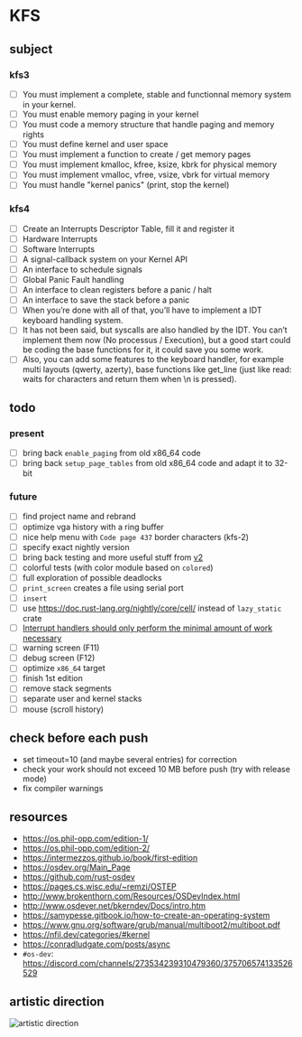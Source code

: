 # KFS

## subject

### kfs3

-   [ ] You must implement a complete, stable and functionnal memory system in your kernel.
-   [ ] You must enable memory paging in your kernel
-   [ ] You must code a memory structure that handle paging and memory rights
-   [ ] You must define kernel and user space
-   [ ] You must implement a function to create / get memory pages
-   [ ] You must implement kmalloc, kfree, ksize, kbrk for physical memory
-   [ ] You must implement vmalloc, vfree, vsize, vbrk for virtual memory
-   [ ] You must handle "kernel panics" (print, stop the kernel)

### kfs4

-   [ ] Create an Interrupts Descriptor Table, fill it and register it
-   [ ] Hardware Interrupts
-   [ ] Software Interrupts
-   [ ] A signal-callback system on your Kernel API
-   [ ] An interface to schedule signals
-   [ ] Global Panic Fault handling
-   [ ] An interface to clean registers before a panic / halt
-   [ ] An interface to save the stack before a panic
-   [ ] When you’re done with all of that, you’ll have to implement a IDT keyboard handling system.
-   [ ] It has not been said, but syscalls are also handled by the IDT. You can’t implement them now (No processus / Execution), but a good start could be coding the base functions for it, it could save you some work.
-   [ ] Also, you can add some features to the keyboard handler, for example multi layouts (qwerty, azerty), base functions like get_line (just like read: waits for characters and return them when \n is pressed).

## todo

### present

-   [ ] bring back `enable_paging` from old x86_64 code
-   [ ] bring back `setup_page_tables` from old x86_64 code and adapt it to 32-bit

### future

-   [ ] find project name and rebrand
-   [ ] optimize vga history with a ring buffer
-   [ ] nice help menu with `Code page 437` border characters (kfs-2)
-   [ ] specify exact nightly version
-   [ ] bring back testing and more useful stuff from [v2](https://github.com/Haksell/writing_an_os_in_rust/tree/master/v2)
-   [ ] colorful tests (with color module based on `colored`)
-   [ ] full exploration of possible deadlocks
-   [ ] `print_screen` creates a file using serial port
-   [ ] `insert`
-   [ ] use https://doc.rust-lang.org/nightly/core/cell/ instead of `lazy_static` crate
-   [ ] [Interrupt handlers should only perform the minimal amount of work necessary](https://os.phil-opp.com/async-await/#scancode-queue)
-   [ ] warning screen (F11)
-   [ ] debug screen (F12)
-   [ ] optimize `x86_64` target
-   [ ] finish 1st edition
-   [ ] remove stack segments
-   [ ] separate user and kernel stacks
-   [ ] mouse (scroll history)

## check before each push

-   set timeout=10 (and maybe several entries) for correction
-   check your work should not exceed 10 MB before push (try with release mode)
-   fix compiler warnings

## resources

-   https://os.phil-opp.com/edition-1/
-   https://os.phil-opp.com/edition-2/
-   https://intermezzos.github.io/book/first-edition
-   https://osdev.org/Main_Page
-   https://github.com/rust-osdev
-   https://pages.cs.wisc.edu/~remzi/OSTEP
-   http://www.brokenthorn.com/Resources/OSDevIndex.html
-   http://www.osdever.net/bkerndev/Docs/intro.htm
-   https://samypesse.gitbook.io/how-to-create-an-operating-system
-   https://www.gnu.org/software/grub/manual/multiboot2/multiboot.pdf
-   https://nfil.dev/categories/#kernel
-   https://conradludgate.com/posts/async
-   `#os-dev`: https://discord.com/channels/273534239310479360/375706574133526529

## artistic direction

![artistic direction](https://upload.wikimedia.org/wikipedia/commons/a/a0/VirtualBox_TempleOS_x64_27_02_2021_20_43_48.png)
